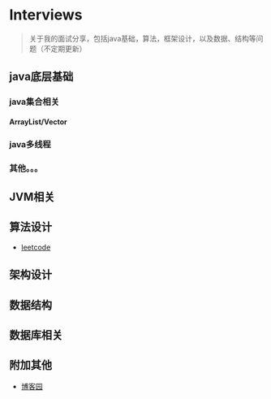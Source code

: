 # Interviews

> 关于我的面试分享，包括java基础，算法，框架设计，以及数据、结构等问题（不定期更新）

## java底层基础
### java集合相关
#### ArrayList/Vector
<!-- - [ArrayList/Vector](https://github.com/crossoverJie/Java-Interview/blob/master/MD/ArrayList.md) -->


### java多线程



### 其他。。。



## JVM相关


## 算法设计
- [leetcode](https://github.com/havenBoy/LeetCode/blob/master/README.md)


## 架构设计



## 数据结构



## 数据库相关



## 附加其他
- [博客园](http://www.cnblogs.com/zxx-813/)
